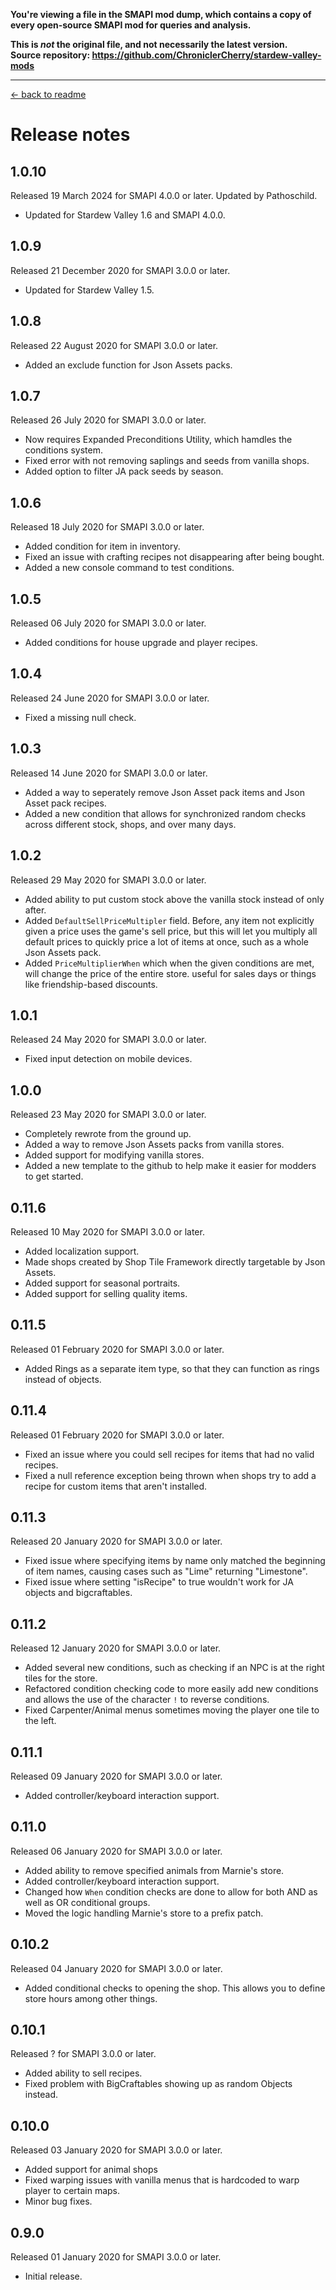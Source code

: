 **You're viewing a file in the SMAPI mod dump, which contains a copy of every open-source SMAPI mod
for queries and analysis.**

**This is _not_ the original file, and not necessarily the latest version.**  
**Source repository: https://github.com/ChroniclerCherry/stardew-valley-mods**

----

[← back to readme](README.md)

# Release notes
## 1.0.10
Released 19 March 2024 for SMAPI 4.0.0 or later. Updated by Pathoschild.

- Updated for Stardew Valley 1.6 and SMAPI 4.0.0.

## 1.0.9
Released 21 December 2020 for SMAPI 3.0.0 or later.

- Updated for Stardew Valley 1.5.

## 1.0.8
Released 22 August 2020 for SMAPI 3.0.0 or later.

- Added an exclude function for Json Assets packs.

## 1.0.7
Released 26 July 2020 for SMAPI 3.0.0 or later.

- Now requires Expanded Preconditions Utility, which hamdles the conditions system.
- Fixed error with not removing saplings and seeds from vanilla shops.
- Added option to filter JA pack seeds by season.

## 1.0.6
Released 18 July 2020 for SMAPI 3.0.0 or later.

- Added condition for item in inventory.
- Fixed an issue with crafting recipes not disappearing after being bought.
- Added a new console command to test conditions.

## 1.0.5
Released 06 July 2020 for SMAPI 3.0.0 or later.

- Added conditions for house upgrade and player recipes.

## 1.0.4
Released 24 June 2020 for SMAPI 3.0.0 or later.

- Fixed a missing null check.

## 1.0.3
Released 14 June 2020 for SMAPI 3.0.0 or later.

- Added a way to seperately remove Json Asset pack items and Json Asset pack recipes.
- Added a new condition that allows for synchronized random checks across different stock, shops, and over many days.

## 1.0.2
Released 29 May 2020 for SMAPI 3.0.0 or later.

- Added ability to put custom stock above the vanilla stock instead of only after.
- Added `DefaultSellPriceMultipler` field. Before, any item not explicitly given a price uses the game's sell price, but this will let you multiply all default prices to quickly price a lot of items at once, such as a whole Json Assets pack.
- Added `PriceMultiplierWhen` which when the given conditions are met, will change the price of the entire store. useful for sales days or things like friendship-based discounts.

## 1.0.1
Released 24 May 2020 for SMAPI 3.0.0 or later.

- Fixed input detection on mobile devices.

## 1.0.0
Released 23 May 2020 for SMAPI 3.0.0 or later.

- Completely rewrote from the ground up.
- Added a way to remove Json Assets packs from vanilla stores.
- Added support for modifying vanilla stores.
- Added a new template to the github to help make it easier for modders to get started.

## 0.11.6
Released 10 May 2020 for SMAPI 3.0.0 or later.

- Added localization support.
- Made shops created by Shop Tile Framework directly targetable by Json Assets.
- Added support for seasonal portraits.
- Added support for selling quality items.

## 0.11.5
Released 01 February 2020 for SMAPI 3.0.0 or later.

- Added Rings as a separate item type, so that they can function as rings instead of objects.

## 0.11.4
Released 01 February 2020 for SMAPI 3.0.0 or later.

- Fixed an issue where you could sell recipes for items that had no valid recipes.
- Fixed a null reference exception being thrown when shops try to add a recipe for custom items that aren't installed.

## 0.11.3
Released 20 January 2020 for SMAPI 3.0.0 or later.

- Fixed issue where specifying items by name only matched the beginning of item names, causing cases such as "Lime" returning "Limestone".
- Fixed issue where setting "isRecipe" to true wouldn't work for JA objects and bigcraftables.

## 0.11.2
Released 12 January 2020 for SMAPI 3.0.0 or later.

- Added several new conditions, such as checking if an NPC is at the right tiles for the store.
- Refactored condition checking code to more easily add new conditions and allows the use of the character `!` to reverse conditions.
- Fixed Carpenter/Animal menus sometimes moving the player one tile to the left.

## 0.11.1
Released 09 January 2020 for SMAPI 3.0.0 or later.

- Added controller/keyboard interaction support.

## 0.11.0
Released 06 January 2020 for SMAPI 3.0.0 or later.

- Added ability to remove specified animals from Marnie's store.
- Added controller/keyboard interaction support.
- Changed how `When` condition checks are done to allow for both AND as well as OR conditional groups.
- Moved the logic handling Marnie's store to a prefix patch.

## 0.10.2
Released 04 January 2020 for SMAPI 3.0.0 or later.

- Added conditional checks to opening the shop. This allows you to define store hours among other things.

## 0.10.1
Released ? for SMAPI 3.0.0 or later.

- Added ability to sell recipes.
- Fixed problem with BigCraftables showing up as random Objects instead.

## 0.10.0
Released 03 January 2020 for SMAPI 3.0.0 or later.

- Added support for animal shops
- Fixed warping issues with vanilla menus that is hardcoded to warp player to certain maps.
- Minor bug fixes.

## 0.9.0
Released 01 January 2020 for SMAPI 3.0.0 or later.

- Initial release.
